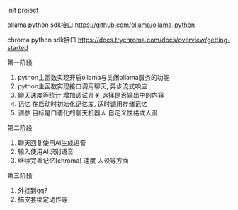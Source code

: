 init project

ollama python sdk接口
https://github.com/ollama/ollama-python

chroma python sdk接口
https://docs.trychroma.com/docs/overview/getting-started

第一阶段
1. python主函数实现开启ollama与关闭ollama服务的功能
2. python主函数实现接口调用聊天, 异步流式响应
3. 聊天速度等统计 增加调试开关 选择是否输出<think>中的内容
4. 记忆 在启动时初始化记忆库, 适时调用存储记忆
5. 调参 目标是口语化的聊天机器人 自定义性格或人设

第二阶段
1. 聊天回复使用AI生成语音
2. 输入使用AI识别语音
3. 继续完善记忆(chroma) 速度 人设等方面

第三阶段
1. 外挂到qq?
2. 搞皮套绑定动作等
